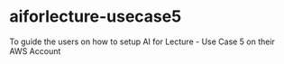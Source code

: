 # aiforlecture-usecase5
To guide the users on how to setup AI for Lecture - Use Case 5 on their AWS Account
